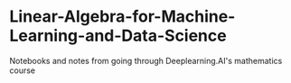 # Linear-Algebra-for-Machine-Learning-and-Data-Science
Notebooks and notes from going through Deeplearning.AI's mathematics course

